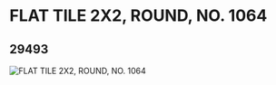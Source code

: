 # FLAT TILE 2X2, ROUND, NO. 1064
## 29493
![FLAT TILE 2X2, ROUND, NO. 1064](https://lc-www-live-s.legocdn.com/media/bricks/5/2/6174488.jpg)